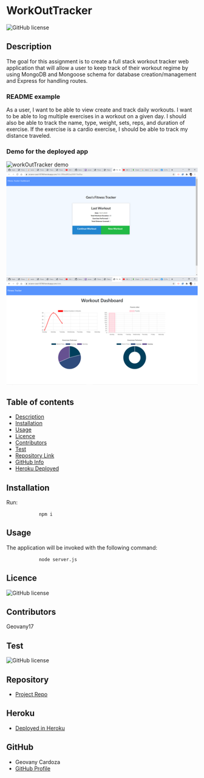 # WorkOutTracker

![GitHub license](https://img.shields.io/badge/license-MIT-blue.svg)

## Description 

 The goal for this assignment is to create a full stack workout tracker web application that will allow a user to keep track of their workout regime by using MongoDB and Mongoose schema for database creation/management and Express for handling routes.
### README example

As a user, I want to be able to view create and track daily workouts. I want to be able to log multiple exercises in a workout on a given day. I should also be able to track the name, type, weight, sets, reps, and duration of exercise. If the exercise is a cardio exercise, I should be able to track my distance traveled.

  ### Demo for the deployed app



![workOutTracker demo](https://github.com/Geovany17/WorkOutTracker/blob/main/public/assets/appDemo.gif)
![workOutTracker screenshot](https://github.com/Geovany17/WorkOutTracker/blob/main/public/assets/Screenshot%20(95).png)
![workOutTracker screenshot](https://github.com/Geovany17/WorkOutTracker/blob/main/public/assets/Screenshot%20(96).png)



## Table of contents

- [Description](#Description)
- [Installation](#Installation)
- [Usage](#Usage)
- [Licence](#Licence)
- [Contributors](#Contributors)
- [Test](#Test)
- [Repository Link](#Repository)
- [GitHub Info](#GitHub) 
- [Heroku Deployed](#Heroku) 


## Installation
Run:

                npm i

## Usage

 The application will be invoked with the following command:

                node server.js


## Licence

![GitHub license](https://img.shields.io/badge/license-MIT-blue.svg)

## Contributors
   Geovany17
   
   ## Test

![GitHub license](https://img.shields.io/badge/test-100%25-success)

## Repository

- [Project Repo]()

## Heroku
- [Deployed in Heroku](https://arcane-coast-05768.herokuapp.com/?id=5f90ea8f02aa2000176e0faa)

## GitHub

- Geovany Cardoza
- [GitHub Profile](https://github.com/Geovany17)
